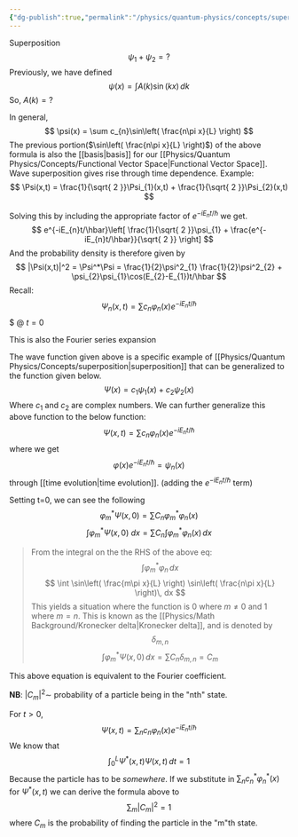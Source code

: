 ```yaml
---
{"dg-publish":true,"permalink":"/physics/quantum-physics/concepts/superposition/"}
---
```



Superposition 
$$
\psi_{1} + \psi_{2} = ?
$$
Previously, we have defined 
$$
\psi(x) = \int A(k)\sin(kx) \, dk
$$
So, $A(k) = ?$

In general, 
$$
\psi(x) = \sum c_{n}\sin\left( \frac{n\pi x}{L} \right)
$$
The previous portion($\sin\left( \frac{n\pi x}{L} \right)$) of the above formula is also the [[basis\|basis]] for our [[Physics/Quantum Physics/Concepts/Functional Vector Space\|Functional Vector Space]]. Wave superposition gives rise through time dependence. 
Example:
$$
\Psi(x,t) = \frac{1}{\sqrt{ 2 }}\Psi_{1}(x,t) + \frac{1}{\sqrt{ 2 }}\Psi_{2}(x,t)
$$

Solving this by including the appropriate factor of $e^{-iE_{n}t/\hbar}$ we get. 
$$
e^{-iE_{n}t/\hbar}\left[ \frac{1}{\sqrt{ 2 }}\psi_{1} + \frac{e^{-iE_{n}t/\hbar}}{\sqrt{ 2 }} \right]
$$
And the probability density is therefore given by
$$
|\Psi(x,t)|^2 = \Psi^*\Psi = \frac{1}{2}\psi^2_{1} \frac{1}{2}\psi^2_{2} + \psi_{2}\psi_{1}\cos(E_{2}-E_{1})t/\hbar
$$
Recall: 
$$
\Psi_{n}(x,t)=\sum c_{n}\varphi_{n}(x)e^{-iE_{n}t/\hbar}
$$$ @ $t=0$ 


This is also the Fourier series expansion

The wave function given above  is a specific example of [[Physics/Quantum Physics/Concepts/superposition\|superposition]] that can be generalized to the function given below. 
$$
\Psi(x)=c_{1}\psi_{1}(x) + c_{2}\psi_{2}(x)
$$
Where $c_{1}$ and $c_{2}$ are complex numbers. We can further generalize this above function to the below function: 
$$
\Psi(x,t) = \sum c_{n} \varphi_{n} (x) e^{-iE_{n}t/\hbar}
$$
where we get 
$$
\varphi (x)e^{-iE_{n}t/\hbar} = \psi_{n}(x)
$$
through [[time evolution\|time evolution]]. (adding the $e^{-iE_{n}t/\hbar}$ term)

Setting t=0, we can see the following 
$$
\varphi^{*}_{m}\Psi(x,0) = \sum C_{n}\varphi_{m}^{*}\varphi_{n}(x) 
$$
$$
\int \varphi^{*}_{m} \Psi(x,0)\ dx = \sum C_{n} \int \varphi^{*}_{m}\varphi_{n}(x) \, dx 
$$
>From the integral on the the RHS of the above eq:
>$$
\int \varphi_{m}^{*}\varphi_{n} \, dx 
$$
>$$
\int \sin\left( \frac{m\pi x}{L} \right) \sin\left( \frac{n\pi x}{L} \right)\, dx 
$$
>This yields a situation where the function is 0 where $m \neq 0$ and 1 where $m=n$. 
>This is known as the [[Physics/Math Background/Kronecker delta\|Kronecker delta]], and is denoted by
>$$
\delta_{m,n}
$$
$$
\int \varphi_{m}^{*}\Psi(x,0) \, dx  = \sum C_{n}\delta_{m,n}=C_{m}
$$

This above equation is equivalent to the Fourier coefficient. 

**NB**: $|C_{m}|^{2}\sim$ probability of a particle being in the "nth" state. 

For $t>0$, 
$$
\Psi(x,t) = \sum_{n} c_{n}\varphi_{n}(x)e^{-iE_{n}t/\hbar}
$$
We know that 
$$
\int ^{L} _{0} \Psi^{*}(x,t)\Psi(x,t) \, dt = 1
$$
Because the particle has to be *somewhere*. 
If we substitute in $\sum_{n} c_{n}^{*}\varphi_{n}^{*}(x)$ for $\Psi^{*}(x,t)$ we can derive the formula above to
$$
\sum_{m} |C_{m}|^{2} = 1
$$
where $C_{m}$ is the probability of finding the particle in the "m"th state.

